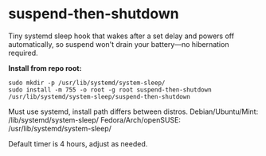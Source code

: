 # suspend-then-shutdown

Tiny systemd sleep hook that wakes after a set delay and powers off automatically, so suspend won't drain your battery—no hibernation required.

**Install from repo root:**
```
sudo mkdir -p /usr/lib/systemd/system-sleep/
sudo install -m 755 -o root -g root suspend-then-shutdown /usr/lib/systemd/system-sleep/suspend-then-shutdown
```

Must use systemd, install path differs between distros.
Debian/Ubuntu/Mint: /lib/systemd/system-sleep/
Fedora/Arch/openSUSE: /usr/lib/systemd/system-sleep/

Default timer is 4 hours, adjust as needed.
